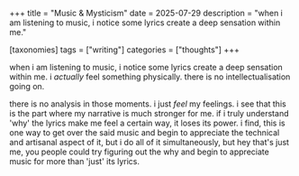 +++
title = "Music & Mysticism"
date = 2025-07-29
description = "when i am listening to music, i notice some lyrics create a deep sensation within me."

[taxonomies]
tags = ["writing"]
categories = ["thoughts"]
+++

when i am listening to music, i notice some lyrics create a deep sensation within me. i *actually* feel something physically. there is no intellectualisation going on.

<!-- more -->

there is no analysis in those moments. i just *feel* my feelings. i see that this is the part where my narrative is much stronger for me. if i truly understand 'why' the lyrics make me feel a certain way, it loses its power. i find, this is one way to get over the said music and begin to appreciate the technical and artisanal aspect of it, but i do all of it simultaneously, but hey that's just me, you people could try figuring out the why and begin to appreciate music for more than 'just' its lyrics.